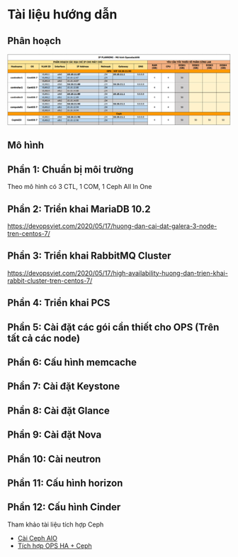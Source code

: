 # Tài liệu hướng dẫn 

## Phân hoạch

![](/docs/ops-ha-queen/images/pic1.png)

## Mô hình

## Phần 1: Chuẩn bị môi trường

Theo mô hình có 3 CTL, 1 COM, 1 Ceph All In One

## Phần 2: Triển khai MariaDB 10.2

https://devopsviet.com/2020/05/17/huong-dan-cai-dat-galera-3-node-tren-centos-7/

## Phần 3: Triển khai RabbitMQ Cluster

https://devopsviet.com/2020/05/17/high-availability-huong-dan-trien-khai-rabbit-cluster-tren-centos-7/

## Phần 4: Triển khai PCS

## Phần 5: Cài đặt các gói cần thiết cho OPS (Trên tất cả các node)

## Phần 6: Cấu hình memcache

## Phần 7: Cài đặt Keystone

## Phần 8: Cài đặt Glance

## Phần 9: Cài đặt Nova

## Phần 10: Cài neutron

## Phần 11: Cấu hình horizon

## Phần 12: Cấu hình Cinder

Tham khảo tài liệu tích hợp Ceph
- [Cài Ceph AIO](/docs/ops-ha-queen/cephaio.md)
- [Tích hợp OPS HA + Ceph](/docs/ops-ha-queen/ceph-ops-ha.md)
